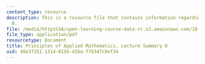 ```yaml
---
content_type: resource
description: This is a resource file that contains information regarding lecture summary
  8.
file: /media/https%3A/open-learning-course-data-rc.s3.amazonaws.com/18-311-principles-of-applied-mathematics-spring-2014/40e372511314015642baf76347c8ef34_MIT18_311S14_Lecture8.pdf
file_type: application/pdf
resourcetype: Document
title: Principles of Applied Mathematics, Lecture Summary 8
uid: 40e37251-1314-0156-42ba-f76347c8ef34
---
```

